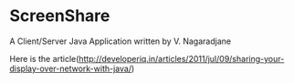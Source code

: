 ScreenShare
===========
A Client/Server Java Application written by V. Nagaradjane


Here is the article(http://developeriq.in/articles/2011/jul/09/sharing-your-display-over-network-with-java/)
